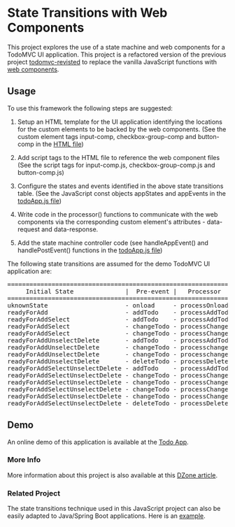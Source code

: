 # State Transitions with Web Components

This project explores the use of a state machine and web components for a TodoMVC UI application. This project is a refactored version of the previous project [todomvc-revisted](https://github.com/mapteb/todomvc-revisited) to replace the vanilla JavaScript functions with [web components](https://www.webcomponents.org/introduction).

## Usage

To use this framework the following steps are suggested:

1. Setup an HTML template for the UI application identifying the locations for the custom elements to be backed by the web components. (See the custom element tags input-comp, checkbox-group-comp and button-comp in the [HTML file](https://github.com/mapteb/state-transitions-with-webcomponents/tree/master/docs))

2. Add script tags to the HTML file to reference the web component files (See the script tags for input-comp.js, checkbox-group-comp.js and button-comp.js)

3. Configure the states and events identified in the above state transitions table. (See the JavaScript const objects appStates and appEvents in the [todoApp.js file](https://github.com/mapteb/state-transitions-with-webcomponents/tree/master/docs))

4. Write code in the processor() functions to communicate with the web components via the corresponding custom element's attributes - data-request and data-response.

5. Add the state machine controller code (see handleAppEvent() and handlePostEvent() functions in the [todoApp.js file](https://github.com/mapteb/state-transitions-with-webcomponents/tree/master/docs))


The following state transitions are assumed for the demo TodoMVC UI application are:

<pre>
=================================================================================================================================
     Initial State              |  Pre-event |   Processor      |      Post-event               |     Final State
=================================================================================================================================
uknownState                     - onload     - processOnload     - onloadSuccess                 - readyForAdd 
readyForAdd                     - addTodo    - processAddTodo    - addTodoSuccessNoneSelected    - readyForAddSelect
readyForAddSelect               - addTodo    - processAddTodo    - addTodoSuccessNoneSelected    - readyForAddSelect
readyForAddSelect               - changeTodo - processChangeTodo - changeTodoSuccessSomeSelected - readyForAddSelectUnselectDelete 
readyForAddSelect               - changeTodo - processChangeTodo - changeTodoSuccessAllSelected  - readyForAddUnselectDelete
readyForAddUnselectDelete       - addTodo    - processAddTodo    - addTodoSuccessSomeSelected    - readyForAddSelectUnselectDelete
readyForAddUnselectDelete       - changeTodo - processchangeTodo - changeTodoSuccessNoneSelected - readyForAddSelect
readyForAddUnselectDelete       - changeTodo - processchangeTodo - changeTodoSuccessSomeSelected - readyForAddSelectUnselectDelete
readyForAddUnselectDelete       - deleteTodo - processDeleteTodo - deleteTodoSuccessAllDeleted   - readyForAdd
readyForAddSelectUnselectDelete - addTodo    - processAddTodo    - addTodoSuccessSomeSelected    - readyForAddUnselectDelete
readyForAddSelectUnselectDelete - changeTodo - processChangeTodo - changeTodoSuccessAllSelected  - readyForAddUnselectDelete
readyForAddSelectUnselectDelete - changeTodo - processChangeTodo - changeTodoSuccessSomeSelected - readyForAddSelectUnselectDelete
readyForAddSelectUnselectDelete - changeTodo - processChangeTodo - changeTodoSuccessNoneSelected - readyForAddSelect
readyForAddSelectUnselectDelete - changeTodo - processChangeTodo - changeTodoSuccessSomeSelected - readyForAddSelectUnselectDelete
readyForAddSelectUnselectDelete - deleteTodo - processDeleteTodo - deleteTodoSuccessNoneSelected - readyForAddSelect
</pre>

## Demo

An online demo of this application is available at the [Todo App](https://mapteb.github.io/state-transitions-with-webcomponents/todoApp.html).

### More Info

More information about this project is also available at this [DZone article](https://dzone.com/articles/state-transitions-with-web-components).

### Related Project

The state transitions technique used in this JavaScript project can also be easily adapted to Java/Spring Boot applications. Here is an [example](https://github.com/mapteb/state-transitions-with-spring-integration).
